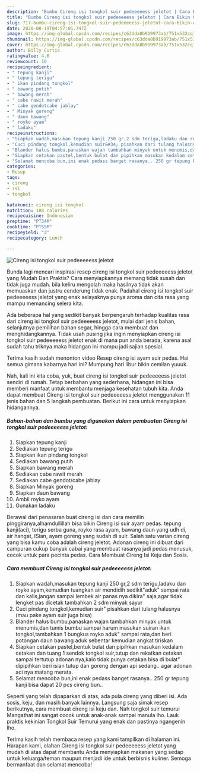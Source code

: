 ```yaml
---
description: "Bumbu Cireng isi tongkol suir pedeeeeess jeletot | Cara Bikin Cireng isi tongkol suir pedeeeeess jeletot Yang Mudah Dan Praktis"
title: "Bumbu Cireng isi tongkol suir pedeeeeess jeletot | Cara Bikin Cireng isi tongkol suir pedeeeeess jeletot Yang Mudah Dan Praktis"
slug: 717-bumbu-cireng-isi-tongkol-suir-pedeeeeess-jeletot-cara-bikin-cireng-isi-tongkol-suir-pedeeeeess-jeletot-yang-mudah-dan-praktis
date: 2020-08-19T04:57:01.747Z
image: https://img-global.cpcdn.com/recipes/c63dda8b919973ab/751x532cq70/cireng-isi-tongkol-suir-pedeeeeess-jeletot-foto-resep-utama.jpg
thumbnail: https://img-global.cpcdn.com/recipes/c63dda8b919973ab/751x532cq70/cireng-isi-tongkol-suir-pedeeeeess-jeletot-foto-resep-utama.jpg
cover: https://img-global.cpcdn.com/recipes/c63dda8b919973ab/751x532cq70/cireng-isi-tongkol-suir-pedeeeeess-jeletot-foto-resep-utama.jpg
author: Billy Curtis
ratingvalue: 4.6
reviewcount: 10
recipeingredient:
- " tepung kanji"
- " tepung terigu"
- " ikan pindang tongkol"
- " bawang putih"
- " bawang merah"
- " cabe rawit merah"
- " cabe gendotcabe jablay"
- " Minyak goreng"
- " daun bawang"
- " royko ayam"
- " ladaku"
recipeinstructions:
- "Siapkan wadah,masukan tepung kanji 250 gr,2 sdm terigu,ladaku dan royko ayam,kemudian tuangkan air mendidih sedikit&#34;aduk&#34; sampai rata dan kalis,jangan sampai lembek air panas nya dikira&#34; saja,agar tidak lengket pas dicetak tambahkan 2 sdm minyak sayur"
- "Cuci pindang tongkol,kemudian suir&#34; pisahkan dari tulang halusnya (mau pake ayam suir juga bisa)"
- "Blander halus bumbu,panaskan wajan tambahkan minyak untuk menumis,dan tumis bumbu sampai harum masukan suiran ikan tongkol,tambahkan 1 bungkus royko aduk&#34; sampai rata,dan beri potongan daun bawang aduk sebentar kemudian angkat tiriskan"
- "Siapkan cetakan pastel,bentuk bulat dan pipihkan masukan kedalam cetakan dan tuang 1 sendok tongkol suir,tutup dan rekatkan cetakan sampai tertutup adonan nya,kalo tidak punya cetakan bisa di bulat&#34; dipipihkan beri isian tutup dan goreng dengan api sedang.. agar adonan aci nya matang merata."
- "Selamat mencoba bun,ini enak pedass banget rasanya.. 250 gr tepung kanji bisa dapat 20 pcs cireng bun.."
categories:
- Resep
tags:
- cireng
- isi
- tongkol

katakunci: cireng isi tongkol 
nutrition: 188 calories
recipecuisine: Indonesian
preptime: "PT34M"
cooktime: "PT55M"
recipeyield: "3"
recipecategory: Lunch

---
```



![Cireng isi tongkol suir pedeeeeess jeletot](https://img-global.cpcdn.com/recipes/c63dda8b919973ab/751x532cq70/cireng-isi-tongkol-suir-pedeeeeess-jeletot-foto-resep-utama.jpg)

Bunda lagi mencari inspirasi resep cireng isi tongkol suir pedeeeeess jeletot yang Mudah Dan Praktis? Cara menyiapkannya memang tidak susah dan tidak juga mudah. bila keliru mengolah maka hasilnya tidak akan memuaskan dan justru cenderung tidak enak. Padahal cireng isi tongkol suir pedeeeeess jeletot yang enak selayaknya punya aroma dan cita rasa yang mampu memancing selera kita.

Ada beberapa hal yang sedikit banyak berpengaruh terhadap kualitas rasa dari cireng isi tongkol suir pedeeeeess jeletot, mulai dari jenis bahan, selanjutnya pemilihan bahan segar, hingga cara membuat dan menghidangkannya. Tidak usah pusing jika ingin menyiapkan cireng isi tongkol suir pedeeeeess jeletot enak di mana pun anda berada, karena asal sudah tahu triknya maka hidangan ini mampu jadi sajian spesial.

Terima kasih sudah menonton video Resep cireng isi ayam suir pedas. Hai semua gimana kabarnya hari ini? Mumpung hari libur bikin cemilan yuuuk.


Nah, kali ini kita coba, yuk, buat cireng isi tongkol suir pedeeeeess jeletot sendiri di rumah. Tetap berbahan yang sederhana, hidangan ini bisa memberi manfaat untuk membantu menjaga kesehatan tubuh kita. Anda dapat membuat Cireng isi tongkol suir pedeeeeess jeletot menggunakan 11 jenis bahan dan 5 langkah pembuatan. Berikut ini cara untuk menyiapkan hidangannya.

<!--inarticleads1-->

##### Bahan-bahan dan bumbu yang digunakan dalam pembuatan Cireng isi tongkol suir pedeeeeess jeletot:

1. Siapkan  tepung kanji
1. Sediakan  tepung terigu
1. Siapkan  ikan pindang tongkol
1. Sediakan  bawang putih
1. Siapkan  bawang merah
1. Sediakan  cabe rawit merah
1. Sediakan  cabe gendot/cabe jablay
1. Siapkan  Minyak goreng
1. Siapkan  daun bawang
1. Ambil  royko ayam
1. Gunakan  ladaku


Berawal dari penasaran buat cireng isi dan cara memilin pinggiranya,alhamdullillah bisa bikin Cireng isi suir ayam pedas. tepung kanji(aci), terigu serba guna, royko rasa ayam, bawang daun yang udh di, air hangat, ISian, ayam goreng yang sudah di suir. Salah satu varian cireng yang bisa kamu coba adalah cireng jeletot. Adonan cireng ini dibuat dari campuran cukup banyak cabai yang membuat rasanya jadi pedas menusuk, cocok untuk para pecinta pedas. Cara Membuat Cireng Isi Keju dan Sosis. 

<!--inarticleads2-->

##### Cara membuat Cireng isi tongkol suir pedeeeeess jeletot:

1. Siapkan wadah,masukan tepung kanji 250 gr,2 sdm terigu,ladaku dan royko ayam,kemudian tuangkan air mendidih sedikit&#34;aduk&#34; sampai rata dan kalis,jangan sampai lembek air panas nya dikira&#34; saja,agar tidak lengket pas dicetak tambahkan 2 sdm minyak sayur
1. Cuci pindang tongkol,kemudian suir&#34; pisahkan dari tulang halusnya (mau pake ayam suir juga bisa)
1. Blander halus bumbu,panaskan wajan tambahkan minyak untuk menumis,dan tumis bumbu sampai harum masukan suiran ikan tongkol,tambahkan 1 bungkus royko aduk&#34; sampai rata,dan beri potongan daun bawang aduk sebentar kemudian angkat tiriskan
1. Siapkan cetakan pastel,bentuk bulat dan pipihkan masukan kedalam cetakan dan tuang 1 sendok tongkol suir,tutup dan rekatkan cetakan sampai tertutup adonan nya,kalo tidak punya cetakan bisa di bulat&#34; dipipihkan beri isian tutup dan goreng dengan api sedang.. agar adonan aci nya matang merata.
1. Selamat mencoba bun,ini enak pedass banget rasanya.. 250 gr tepung kanji bisa dapat 20 pcs cireng bun..


Seperti yang telah dipaparkan di atas, ada pula cireng yang diberi isi. Ada sosis, keju, dan masih banyak lainnya. Langsung saja simak resep berikutnya, cara membuat cireng isi keju dan. Nah tongkol suir temurui Mangathat ini sangat cocok untuk anak-anak sampai manula lho. Lauk praktis kekinian Tongkol Suir Temurui yang enak dan pastinya ngangenin lho. 

Terima kasih telah membaca resep yang kami tampilkan di halaman ini. Harapan kami, olahan Cireng isi tongkol suir pedeeeeess jeletot yang mudah di atas dapat membantu Anda menyiapkan makanan yang sedap untuk keluarga/teman maupun menjadi ide untuk berbisnis kuliner. Semoga bermanfaat dan selamat mencoba!
